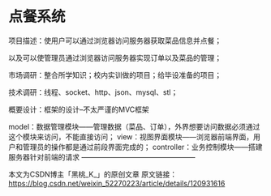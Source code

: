 # 点餐系统


项目描述：使用户可以通过浏览器访问服务器获取菜品信息并点餐；

以及可以使管理员通过浏览器访问服务器实现订单以及菜品的管理；

市场调研：整合所学知识；校内实训做的项目；给毕设准备的项目；

技术调研：线程、socket、http、json、mysql、stl；

概要设计：框架的设计–不太严谨的MVC框架

model：数据管理模块——管理数据（菜品、订单），外界想要访问数据必须通过这个模块来访问，不能直接访问；
view：视图界面模块——浏览器前端界面，用户和管理员的操作都是通过前段界面完成的；
controller：业务控制模块——搭建服务器针对前端的请求
————————————————

本文为CSDN博主「黑桃_K_」的原创文章
原文链接：https://blog.csdn.net/weixin_52270223/article/details/120931616
